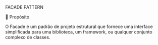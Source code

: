 FACADE PATTERN

📜 Propósito

O Facade é um padrão de projeto estrutural que fornece uma interface simplificada para uma biblioteca, um framework, ou qualquer conjunto complexo de classes. 
